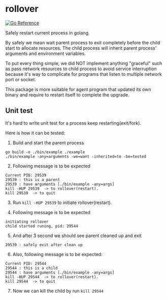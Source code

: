 # rollover
[![Go Reference](https://pkg.go.dev/badge/github.com/tomasen/rollover.svg)](https://pkg.go.dev/github.com/tomasen/rollover)

Safely restart current process in golang.

By safely we mean wait parent process 
to exit completely before the child start to allocate resources.
The child process will inherit parent process' arguments and environment variables.

To put every thing simple, we did NOT implement anything "graceful" such as pass network 
resources to child process to avoid service interruption because it's way to complicate 
for programs that listen to multiple network port or socket.

This package is more suitable for agent program that updated its own binary and require 
to restart itself to complete the upgrade.

## Unit test
It's hard to write unit test for a process keep restarting(exit/fork). 

Here is how it can be tested:

1. Build and start the parent process
```
go build -o ./bin/example ./example
./bin/example -any=arguments -we=want -inherited=to -be=tested
```

2. Following message is to be expected
```
Current PID: 29539
29539 : this is a parent
29539 : have arguments [./bin/example -any=args]
kill -HUP 29539  -> to rollover(restart).
kill 29539  -> to quit
```

3. Run `kill -HUP 29539` to initiate rollover(restart).
   
4. Following message is to be expected
```
initiating rollover
child started runing, pid: 29544
```

5. And after 3 second we should see parent cleaned up and exit
```
29539 : safely exit after clean up
```

6. Also, following message is to be expected:
```
Current PID: 29544
29544 : this is a child
29544 : have arguments [./bin/example -any=args]
kill -HUP 29544  -> to rollover(restart).
kill 29544  -> to quit
```

7. Now we can kill the child by run `kill 29544`

